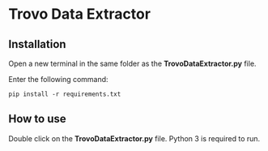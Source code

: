 # Trovo Data Extractor
## Installation
Open a new terminal in the same folder as the **TrovoDataExtractor.py** file. 

Enter the following command:  

`pip install -r requirements.txt`

## How to use
Double click on the **TrovoDataExtractor.py** file. Python 3 is required to run.
